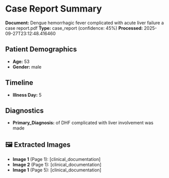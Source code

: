 # Case Report Summary

**Document:** Dengue hemorrhagic fever complicated with acute liver failure a case report.pdf
**Type:** case_report (confidence: 45%)
**Processed:** 2025-09-27T23:12:48.416460

## Patient Demographics
- **Age:** 53
- **Gender:** male

## Timeline
- **Illness Day:** 5

## Diagnostics
- **Primary_Diagnosis:** of DHF
complicated with liver involvement was made


## 🖼️ Extracted Images

- **Image 1** (Page 1):  [clinical_documentation]
- **Image 2** (Page 1):  [clinical_documentation]
- **Image 1** (Page 5):  [clinical_documentation]
